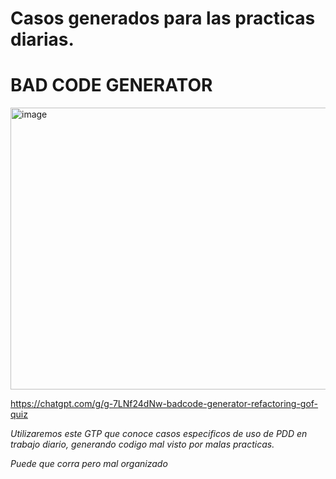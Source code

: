 # Casos generados para las practicas diarias.

# BAD CODE GENERATOR

<img width="745" height="451" alt="image" src="https://github.com/user-attachments/assets/0dd89d63-3996-43c4-b114-34ee4d55e402" />

https://chatgpt.com/g/g-7LNf24dNw-badcode-generator-refactoring-gof-quiz

_Utilizaremos este GTP que conoce casos especificos de uso de PDD en trabajo diario, generando codigo mal visto por malas practicas._

_Puede que corra pero mal organizado_
